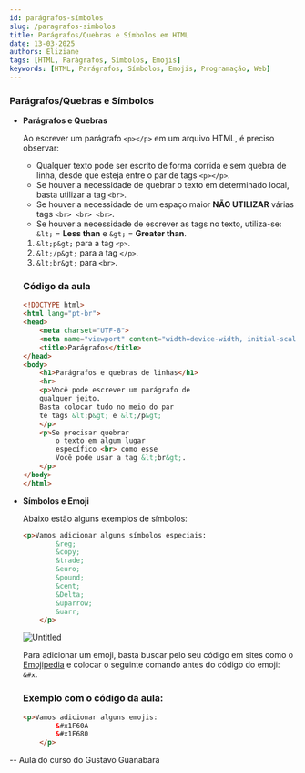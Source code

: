 ```yaml
---
id: parágrafos-símbolos
slug: /paragrafos-simbolos
title: Parágrafos/Quebras e Símbolos em HTML
date: 13-03-2025
authors: Eliziane
tags: [HTML, Parágrafos, Símbolos, Emojis]
keywords: [HTML, Parágrafos, Símbolos, Emojis, Programação, Web]
---
```


### Parágrafos/Quebras e Símbolos

- **Parágrafos e Quebras**
    
    Ao escrever um parágrafo `<p></p>` em um arquivo HTML, é preciso observar:
    
    - Qualquer texto pode ser escrito de forma corrida e sem quebra de linha, desde que esteja entre o par de tags `<p></p>`.
    - Se houver a necessidade de quebrar o texto em determinado local, basta utilizar a tag `<br>`.
    - Se houver a necessidade de um espaço maior **NÃO UTILIZAR** várias tags `<br> <br> <br>`.
    - Se houver a necessidade de escrever as tags no texto, utiliza-se: `&lt;` = **Less than** e `&gt;` = **Greater than**.
    1. `&lt;p&gt;` para a tag `<p>`.
    2. `&lt;/p&gt;` para a tag `</p>`.
    3. `&lt;br&gt;` para `<br>`.
    
    ### Código da aula
    
    ```html
    <!DOCTYPE html>
    <html lang="pt-br">
    <head>
        <meta charset="UTF-8">
        <meta name="viewport" content="width=device-width, initial-scale=1.0">
        <title>Parágrafos</title>
    </head>
    <body>
        <h1>Parágrafos e quebras de linhas</h1>
        <hr>
        <p>Você pode escrever um parágrafo de
        qualquer jeito.
        Basta colocar tudo no meio do par
        te tags &lt;p&gt; e &lt;/p&gt;
        </p>
        <p>Se precisar quebrar
            o texto em algum lugar
            específico <br> como esse
            Você pode usar a tag &lt;br&gt;.
        </p>
    </body>
    </html>
    ```

- **Símbolos e Emoji**
    
    Abaixo estão alguns exemplos de símbolos:
    
    ```html
    <p>Vamos adicionar alguns símbolos especiais:
            &reg;
            &copy;
            &trade;
            &euro;
            &pound;
            &cent;
            &Delta;
            &uparrow;
            &uarr;
        </p>
    ```
    
    ![Untitled](https://prod-files-secure.s3.us-west-2.amazonaws.com/be170603-abe1-40f9-afdb-cee115e92138/966dd978-58ea-427d-9ae0-89ec23fff32b/Untitled.png)
    
    Para adicionar um emoji, basta buscar pelo seu código em sites como o [Emojipedia](https://emojipedia.org/) e colocar o seguinte comando antes do código do emoji: `&#x`.
    
    ### Exemplo com o código da aula:
    
    ```html
    <p>Vamos adicionar alguns emojis:
            &#x1F60A
            &#x1F680
        </p>
    ```

-- Aula do curso do Gustavo Guanabara
